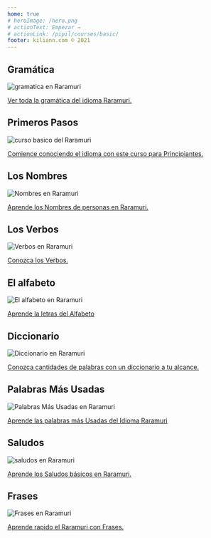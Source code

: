 ```yaml
---
home: true
# heroImage: /hero.png
# actionText: Empezar →
# actionLink: /pipil/courses/basic/
footer: kiliann.com © 2021 
---
```


<div class="features">
  <div class="feature">
    <h2>Gramática </h2>
    <img src="/home/grammar.jpg" alt="gramatica en Raramuri">
    <p><a href="/mx/raramuri/grammar/guide/">Ver toda la gramática del idioma Raramuri.</a></p>
  </div>
  <div class="feature">
    <h2>Primeros Pasos</h2>
    <img src="/home/courses.jpg" alt="curso basico del Raramuri">
    <p><a href="/mx/raramuri/courses/basic/">Comience conociendo el idioma con este curso para Principiantes.</a></p>
  </div>
  <div class="feature">
    <h2>Los Nombres</h2>
    <img src="/home/people.jpg" alt="Nombres en Raramuri">
    <p><a href="/mx/raramuri/vocabulary/people/">Aprende los Nombres de personas en Raramuri.</a></p>
  </div>
   <div class="feature">
    <h2>Los Verbos </h2>
    <img src="/home/verbs.png" alt="Verbos en Raramuri">
    <p><a href="/mx/raramuri/grammar/verbs/">Conozca los Verbos.</a></p>
  </div>
  <div class="feature">
    <h2>El alfabeto</h2>
    <img src="/home/alphabet.jpg" alt="El alfabeto en Raramuri">
    <p><a href="/mx/raramuri/grammar/alphabet/">Aprende la letras del Alfabeto</a></p>
  </div>
     <div class="feature">
    <h2>Diccionario</h2>
    <img src="/home/dictionary.jpg" alt="Diccionario en Raramuri">
    <p><a href="/mx/raramuri/dictionary/">Conozca cantidades de palabras con un diccionario a tu alcance.</a></p>
  </div>
  <div class="feature">
    <h2>Palabras Más Usadas</h2>
    <img src="/home/more_used.jpg" alt="Palabras Más Usadas en Raramuri">
    <p><a href="/mx/raramuri/vocabulary/more_used/">Aprende las palabras más Usadas del Idioma Raramuri</a></p>
  </div>
    <div class="feature">
    <h2>Saludos</h2>
    <img src="/home/greetings.jpg" alt="saludos en Raramuri">
    <p><a href="/mx/raramuri/vocabulary/greetings/">Aprende los Saludos básicos en Raramuri.</a></p>
  </div>
   <div class="feature">
    <h2>Frases</h2>
    <img src="/home/phrases.jpg" alt="Frases en Raramuri">
    <p><a href="/mx/raramuri/vocabulary/phrases/">Aprende rapido el Raramuri con Frases.</a></p>
  </div>
</div>

<!-- <counter/> -->